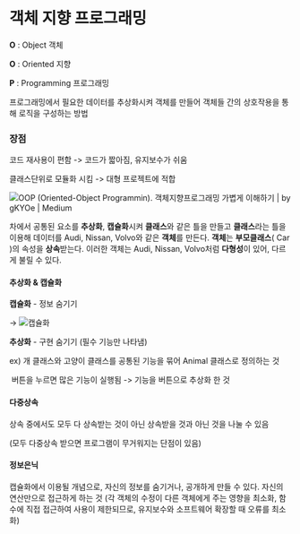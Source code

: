 # 객체 지향 프로그래밍

**O** : Object             객체

**O** : Oriented         지향

**P** : Programming 프로그래밍

프로그래밍에서 필요한 데이터를 추상화시켜 객체를 만들어 객체들 간의 상호작용을 통해 로직을 구성하는 방법

### 장점

코드 재사용이 편함 -> 코드가 짧아짐, 유지보수가 쉬움

클래스단위로 모듈화 시킴 -> 대형 프로젝트에 적합

![OOP (Oriented-Object Programmin). 객체지향프로그래밍 가볍게 이해하기 | by gKYOe | Medium](https://miro.medium.com/max/780/1*hj7CevV2rB3N1YBxvjgTDQ.png)

차에서 공통된 요소를 **추상화**, **캡슐화**시켜 **클래스**와 같은 틀을 만들고 **클래스**라는 틀을 이용해 데이터를 Audi, Nissan, Volvo와 같은 **객체**를 만든다.  **객체**는 **부모클래스**( Car )의 속성을 **상속**받는다. 이러한 객체는 Audi, Nissan, Volvo처럼 **다형성**이 있어, 다르게 불릴 수 있다.

#### 추상화 & 캡슐화

**캡슐화** - 정보 숨기기

-> ![캡슐화](https://t1.daumcdn.net/cfile/tistory/99FC523A5B48E33F03)

**추상화** - 구현 숨기기 (필수 기능만 나타냄)

ex) 개 클래스와 고양이 클래스를 공통된 기능을 묶어 Animal 클래스로 정의하는 것

​	  버튼을 누르면 많은 기능이 실행됨 -> 기능을 버튼으로 추상화 한 것

#### 다중상속

상속 중에서도 모두 다 상속받는 것이 아닌 상속받을 것과 아닌 것을 나눌 수 있음

(모두 다중상속 받으면 프로그램이 무거워지는 단점이 있음)

#### 정보은닉

캡슐화에서 이용될 개념으로, 자신의 정보를 숨기거나, 공개하게 만들 수 있다. 자신의 연산만으로 접근하게 하는 것 (각 객체의 수정이 다른 객체에게 주는 영향을 최소화, 함수에 직접 접근하여 사용이 제한되므로, 유지보수와 소프트웨어 확장할 때 오류를 최소화)

